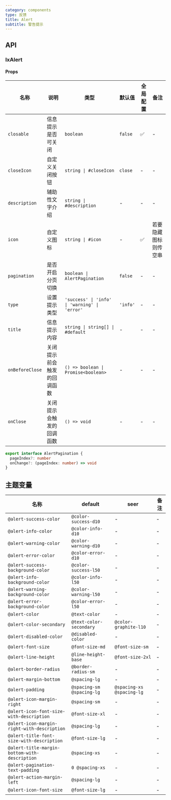 ```yaml
---
category: components
type: 反馈
title: Alert
subtitle: 警告提示
---
```


## API

### IxAlert

#### Props

| 名称 | 说明 | 类型  | 默认值 | 全局配置 | 备注 |
| --- | --- | --- | --- | --- | --- |
| `closable` | 信息提示是否可关闭 | `boolean` | `false` | ✅ |- |
| `closeIcon` | 自定义关闭按钮 | `string \| #closeIcon` | `close` | - | - |
| `description` | 辅助性文字介绍 | `string \| #description` | - | - |- |
| `icon` | 自定义图标 | `string \| #icon` | - | ✅ | 若要隐藏图标则传空串 |
| `pagination` | 是否开启分页切换 | `boolean \| AlertPagination` | `false` | - | - |
| `type` | 设置提示类型 | `'success' \| 'info' \| 'warning' \| 'error'` | `'info'` | - |- |
| `title` | 信息提示内容 | `string \| string[] \| #default` | - | - |- |
| `onBeforeClose` | 关闭提示前会触发的回调函数 | `() => boolean \| Promise<boolean>` | - | - | - |
| `onClose` | 关闭提示会触发的回调函数 | `() => void` | - | - | - |

```ts
export interface AlertPagination {
  pageIndex?: number
  onChange?: (pageIndex: number) => void
}
```

<!--- insert less variable begin  --->
## 主题变量

| 名称 | default | seer | 备注 |
| --- | --- | --- | --- |
| `@alert-success-color` | `@color-success-d10` | - | - |
| `@alert-info-color` | `@color-info-d10` | - | - |
| `@alert-warning-color` | `@color-warning-d10` | - | - |
| `@alert-error-color` | `@color-error-d10` | - | - |
| `@alert-success-background-color` | `@color-success-l50` | - | - |
| `@alert-info-background-color` | `@color-info-l50` | - | - |
| `@alert-warning-background-color` | `@color-warning-l50` | - | - |
| `@alert-error-background-color` | `@color-error-l50` | - | - |
| `@alert-color` | `@text-color` | - | - |
| `@alert-color-secondary` | `@text-color-secondary` | `@color-graphite-l10` | - |
| `@alert-disabled-color` | `@disabled-color` | - | - |
| `@alert-font-size` | `@font-size-md` | `@font-size-sm` | - |
| `@alert-line-height` | `@line-height-base` | `@font-size-2xl` | - |
| `@alert-border-radius` | `@border-radius-sm` | - | - |
| `@alert-margin-bottom` | `@spacing-lg` | - | - |
| `@alert-padding` | `@spacing-sm @spacing-lg` | `@spacing-xs @spacing-lg` | - |
| `@alert-icon-margin-right` | `@spacing-sm` | - | - |
| `@alert-icon-font-size-with-description` | `@font-size-xl` | - | - |
| `@alert-icon-margin-right-with-description` | `@spacing-lg` | - | - |
| `@alert-title-font-size-with-description` | `@font-size-lg` | - | - |
| `@alert-title-margin-bottom-with-description` | `@spacing-xs` | - | - |
| `@alert-pagination-text-padding` | `0 @spacing-xs` | - | - |
| `@alert-action-margin-left` | `@spacing-lg` | - | - |
| `@alert-icon-font-size` | `@font-size-lg` | - | - |
<!--- insert less variable end  --->